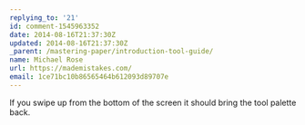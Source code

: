```yaml
---
replying_to: '21'
id: comment-1545963352
date: 2014-08-16T21:37:30Z
updated: 2014-08-16T21:37:30Z
_parent: /mastering-paper/introduction-tool-guide/
name: Michael Rose
url: https://mademistakes.com/
email: 1ce71bc10b86565464b612093d89707e
---
```


If you swipe up from the bottom of the screen it should bring the tool palette
back.

